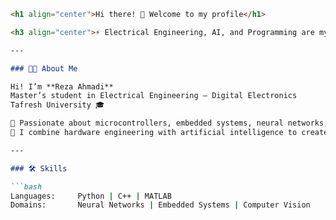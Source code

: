 ```markdown
<h1 align="center">Hi there! 👋 Welcome to my profile</h1>

<h3 align="center">⚡ Electrical Engineering, AI, and Programming are my world</h3>

---

### 🧑‍🎓 About Me

Hi! I’m **Reza Ahmadi**  
Master’s student in Electrical Engineering – Digital Electronics  
Tafresh University 🎓  

🔧 Passionate about microcontrollers, embedded systems, neural networks, and computer vision  
🧠 I combine hardware engineering with artificial intelligence to create practical and innovative projects

---

### 🛠 Skills

```bash
Languages:     Python | C++ | MATLAB  
Domains:       Neural Networks | Embedded Systems | Computer Vision
